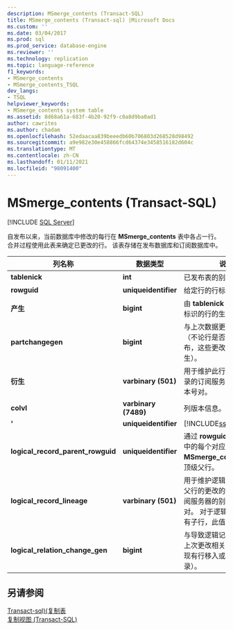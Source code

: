 ```yaml
---
description: MSmerge_contents (Transact-SQL)
title: MSmerge_contents (Transact-sql) |Microsoft Docs
ms.custom: ''
ms.date: 03/04/2017
ms.prod: sql
ms.prod_service: database-engine
ms.reviewer: ''
ms.technology: replication
ms.topic: language-reference
f1_keywords:
- MSmerge_contents
- MSmerge_contents_TSQL
dev_langs:
- TSQL
helpviewer_keywords:
- MSmerge_contents system table
ms.assetid: 8d68a61a-683f-4b20-92f9-c0a8d9ba0ad1
author: cawrites
ms.author: chadam
ms.openlocfilehash: 52edaacaa839beeedb60b706803d268528d98492
ms.sourcegitcommit: a9e982e30e458866fcd64374e3458516182d604c
ms.translationtype: MT
ms.contentlocale: zh-CN
ms.lasthandoff: 01/11/2021
ms.locfileid: "98091400"
---
```

# <a name="msmerge_contents-transact-sql"></a>MSmerge_contents (Transact-SQL)
[!INCLUDE [SQL Server](../../includes/applies-to-version/sqlserver.md)]

  自发布以来，当前数据库中修改的每行在 **MSmerge_contents** 表中各占一行。 合并过程使用此表来确定已更改的行。 该表存储在发布数据库和订阅数据库中。  
  
|列名称|数据类型|说明|  
|-----------------|---------------|-----------------|  
|**tablenick**|**int**|已发布表的别名。|  
|**rowguid**|**uniqueidentifier**|给定行的行标识符。|  
|**产生**|**bigint**|由 **tablenick** 和 **rowguid** 标识的行的生成。|  
|**partchangegen**|**bigint**|与上次数据更改相关联的代（不论行是否属于已筛选发布，这些更改都可能已经发生）。|  
|**衍生**|**varbinary (501)**|用于维护此行的更改历史记录的订阅服务器的别名和版本号对。|  
|**colvl**|**varbinary (7489)**|列版本信息。|  
|**'**|**uniqueidentifier**|[!INCLUDE[ssInternalOnly](../../includes/ssinternalonly-md.md)]|  
|**logical_record_parent_rowguid**|**uniqueidentifier**|通过 **rowguid**) 为逻辑记录中的每个对应子行标识 **MSmerge_contents** (中的顶级父行。|  
|**logical_record_lineage**|**varbinary (501)**|用于维护逻辑记录中的顶级父行的更改的历史记录的订阅服务器的别名、版本号对。 对于逻辑记录中的所有子行，此值为 NULL。|  
|**logical_relation_change_gen**|**bigint**|与导致逻辑记录重新调整的上次更改相关联的代（即将现有行移入或移出逻辑记录）。|  
  
## <a name="see-also"></a>另请参阅  
 [Transact-sql&#41;&#40;复制表 ](../../relational-databases/system-tables/replication-tables-transact-sql.md)   
 [复制视图 (Transact-SQL)](../../relational-databases/system-views/replication-views-transact-sql.md)  
  
  
